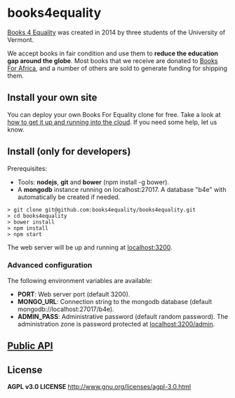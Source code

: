 # books4equality

[Books 4 Equality](http://www.books4equality.com) was created in 2014 by three students of the University of Vermont.

We accept books in fair condition and use them to **reduce the education gap around the globe**.
Most books that we receive are donated to [Books For Africa](http://www.booksforafrica.org/), and
a number of others are sold to generate funding for shipping them.

## Install your own site

You can deploy your own Books For Equality clone for free. Take a look at [how to get it up and running into the cloud](/docs/DEPLOY.md). If you need some help, let us know.

## Install (only for developers)

Prerequisites:
- Tools: **nodejs**, **git** and **bower** (npm install -g bower).
- A **mongodb** instance running on localhost:27017. A database "b4e" with automatically be created if needed.

```
> git clone git@github.com:books4equality/books4equality.git
> cd books4equality
> bower install
> npm install
> npm start
```

The web server will be up and running at [localhost:3200](http://localhost:3200).

### Advanced configuration

The following environment variables are available:

* **PORT**: Web server port (default 3200).
* **MONGO_URL**: Connection string to the mongodb database (default mongodb://localhost:27017/b4e).
* **ADMIN_PASS**: Administrative password (default random password). The administration zone is
password protected at [localhost:3200/admin](http://localhost:3200/admin).

## [Public API](/docs/API.md)

## License

**AGPL v3.0 LICENSE**
http://www.gnu.org/licenses/agpl-3.0.html
